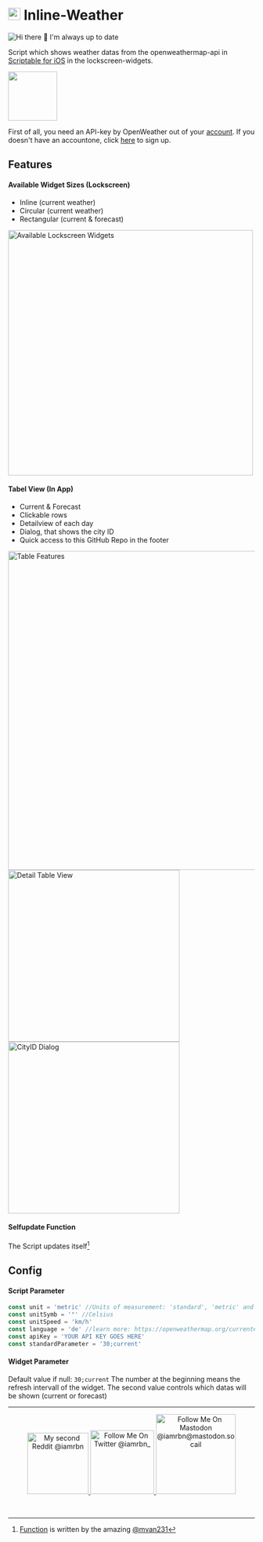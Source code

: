 # <img src=https://openweathermap.org/themes/openweathermap/assets/img/mobile_app/android-app-top-banner.png  width="25"> Inline-Weather

![](https://img.shields.io/badge/dynamic/json?color=EF7150&style=plastic&label=Script%20Version&query=version&url=https%3A%2F%2Fraw.githubusercontent.com%2Fiamrbn%2FInline-Weather%2Fmain%2FInline-Weather.json "Hi there 👋 I'm always up to date")

Script which shows weather datas from the openweathermap-api in [Scriptable for iOS](https://scriptable.app/ "App Homepage") in the lockscreen-widgets.

<a href="https://home.openweathermap.org/users/sign_up">
	<img src="https://openweathermap.org/themes/openweathermap/assets/img/logo_white_cropped.png" width="100"/>
</a>

First of all, you need an API-key by OpenWeather out of your [account](https://home.openweathermap.org/api_keys "https://home.openweathermap.org/api_keys"). If you doesn't have an accountone, click [here](https://home.openweathermap.org/users/sign_up "https://home.openweathermap.org/users/sign_up") to sign up.


## Features
#### Available Widget Sizes (Lockscreen)
- Inline (current weather)
- Circular (current weather)
- Rectangular (current & forecast)

<img title="Available Lockscreen Widgets" src="Images/lockscreen_cropped.PNG" width="500"/>


#### Tabel View (In App)
- Current & Forecast
- Clickable rows
- Detailview of each day
- Dialog, that shows the city ID
- Quick access to this GitHub Repo in the footer

<img title="Table Features" src="Images/thumbnail.png" width="650"/>
<img title="Detail Table View" src="Images/detail_table_view.jpeg" width="350"/>
<img title="CityID Dialog" src="Images/cityID_dialog.PNG" width="350"/>

#### Selfupdate Function
The Script updates itself[^1]

## Config
#### Script Parameter
``` Javascript
const unit = 'metric' //Units of measurement: 'standard', 'metric' and 'imperial' units are available.
const unitSymb = '°' //Celsius
const unitSpeed = 'km/h'
const language = 'de' //learn more: https://openweathermap.org/current#multi
const apiKey = 'YOUR API KEY GOES HERE'
const standardParameter = '30;current'
```
#### Widget Parameter
Default value if null: `30;current`
The number at the beginning means the refresh intervall of the widget.
The second value controls which datas will be shown (current or forecast)

---

<p align="center">
  <a href="https://reddit.com/user/iamrbn/">
    <img title="My second Reddit @iamrbn" src="https://github.com/iamrbn/slack-status/blob/08d06ec886dcef950a8acbf4983940ad7fb8bed9/Images/Badges/reddit_black_iamrbn.png" width="125"/>
  </a>
  <a href="https://twitter.com/iamrbn_/">
    <img title="Follow Me On Twitter @iamrbn_" src="https://github.com/iamrbn/slack-status/blob/ae62582b728c2e2ad8ea6a55cc7729cf71bfaeab/Images/Badges/twitter_black.png" width="130"/>
  </a>
  <a href="https://mastodon.social/@iamrbn">
    <img title="Follow Me On Mastodon @iamrbn@mastodon.socail" src="https://github.com/iamrbn/slack-status/blob/1e67e1ea969b791a36ebb71142ec8719594e1e8d/Images/Badges/mastodon_black.png" width="163"/>
  </a>
</p>

<br>

[^1]:[Function](https://github.com/mvan231/Scriptable#updater-mechanism-code-example "GitHub Repo") is written by the amazing [@mvan231](https://twitter.com/mvan231 "Twitter")
